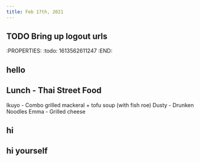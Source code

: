 ```yaml
---
title: Feb 17th, 2021
---
```


## TODO Bring up logout urls
:PROPERTIES:
:todo: 1613562611247
:END:
## hello
## Lunch - Thai Street Food
Ikuyo - Combo grilled mackeral + tofu soup (with fish roe)
Dusty - Drunken Noodles
Emma - Grilled cheese
## hi
## hi yourself
